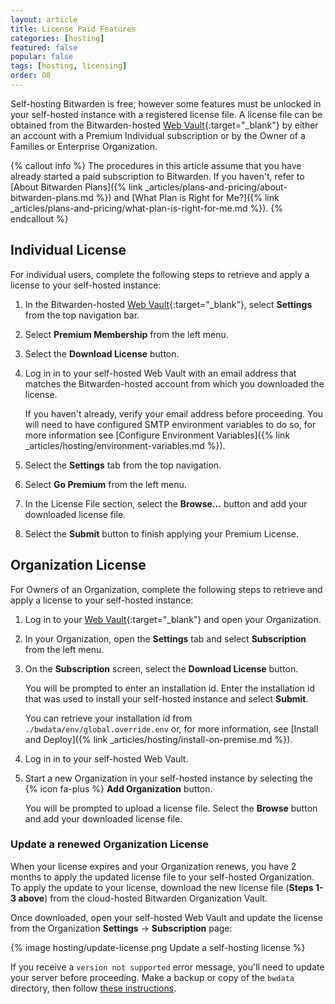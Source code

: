 ```yaml
---
layout: article
title: License Paid Features
categories: [hosting]
featured: false
popular: false
tags: [hosting, licensing]
order: 08
---
```


Self-hosting Bitwarden is free, however some features must be unlocked in your self-hosted instance with a registered license file. A license file can be obtained from the Bitwarden-hosted [Web Vault](https://vault.bitwarden.com){:target="\_blank"} by either an account with a Premium Individual subscription or by the Owner of a Families or Enterprise Organization.

{% callout info %}
The procedures in this article assume that you have already started a paid subscription to Bitwarden. If you haven't, refer to [About Bitwarden Plans]({% link _articles/plans-and-pricing/about-bitwarden-plans.md %}) and [What Plan is Right for Me?]({% link _articles/plans-and-pricing/what-plan-is-right-for-me.md %}).
{% endcallout %}

## Individual License

For individual users, complete the following steps to retrieve and apply a license to your self-hosted instance:

1. In the Bitwarden-hosted [Web Vault](https://vault.bitwarden.com){:target="\_blank"}, select **Settings** from the top navigation bar.
2. Select **Premium Membership** from the left menu.
3. Select the **Download License** button.
4. Log in in to your self-hosted Web Vault with an email address that matches the Bitwarden-hosted account from which you downloaded the license.

   If you haven't already, verify your email address before proceeding. You will need to have configured SMTP environment variables to do so, for more information see [Configure Environment Variables]({% link _articles/hosting/environment-variables.md %}).
5. Select the **Settings** tab from the top navigation.
6. Select **Go Premium** from the left menu.
7. In the License File section, select the **Browse...** button and add your downloaded license file.
8. Select the **Submit** button to finish applying your Premium License.

## Organization License

For Owners of an Organization, complete the following steps to retrieve and apply a license to your self-hosted instance:

1. Log in to your [Web Vault](https://vault.bitwarden.com){:target="\_blank"} and open your Organization.
2. In your Organization, open the **Settings** tab and select **Subscription** from the left menu.
3. On the **Subscription** screen, select the **Download License** button.

   You will be prompted to enter an installation id. Enter the installation id that was used to install your self-hosted instance and select **Submit**.

   You can retrieve your installation id from `./bwdata/env/global.override.env` or, for more information, see [Install and Deploy]({% link _articles/hosting/install-on-premise.md %}).
4. Log in in to your self-hosted Web Vault.
5. Start a new Organization in your self-hosted instance by selecting the {% icon fa-plus %} **Add Organization** button.

   You will be prompted to upload a license file. Select the **Browse** button and add your downloaded license file.

### Update a renewed Organization License

When your license expires and your Organization renews, you have 2 months to apply the updated license file to your self-hosted Organization. To apply the update to your license, download the new license file (**Steps 1-3 above**) from the cloud-hosted Bitwarden Organization Vault.

Once downloaded, open your self-hosted Web Vault and update the license from the Organization **Settings** &rarr; **Subscription** page:

{% image hosting/update-license.png Update a self-hosting license %}

If you receive a `version not supported` error message, you'll need to update your server before proceeding. Make a backup or copy of the `bwdata` directory, then follow [these instructions]({{site.baseurl}}/article/updating-on-premise/).
